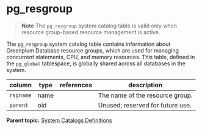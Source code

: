 # pg_resgroup 

> **Note** The `pg_resgroup` system catalog table is valid only when resource group-based resource management is active.

The `pg_resgroup` system catalog table contains information about Greenplum Database resource groups, which are used for managing concurrent statements, CPU, and memory resources. This table, defined in the `pg_global` tablespace, is globally shared across all databases in the system.

|column|type|references|description|
|------|----|----------|-----------|
|`rsgname`|name| |The name of the resource group.|
|`parent`|oid| |Unused; reserved for future use.|

**Parent topic:** [System Catalogs Definitions](../system_catalogs/catalog_ref-html.html)

